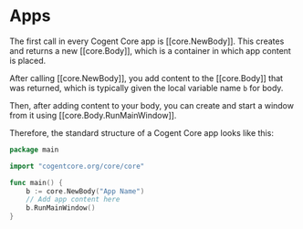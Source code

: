 # Apps

The first call in every Cogent Core app is [[core.NewBody]]. This creates and returns a new [[core.Body]], which is a container in which app content is placed.

After calling [[core.NewBody]], you add content to the [[core.Body]] that was returned, which is typically given the local variable name `b` for body.

Then, after adding content to your body, you can create and start a window from it using [[core.Body.RunMainWindow]].

Therefore, the standard structure of a Cogent Core app looks like this:

```go
package main

import "cogentcore.org/core/core"

func main() {
	b := core.NewBody("App Name")
	// Add app content here
	b.RunMainWindow()
}
```
